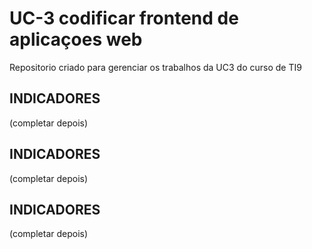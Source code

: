# UC-3 codificar frontend de aplicaçoes web
Repositorio criado para gerenciar os trabalhos da UC3 do curso de TI9
 ## INDICADORES
 (completar depois)

 ## INDICADORES
 (completar depois)

 ## INDICADORES
 (completar depois)